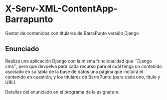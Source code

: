 # X-Serv-XML-ContentApp-Barrapunto
Gestor de contenidos con titulares de BarraPunto versión Django

## Enunciado

Realiza una aplicación Django con la misma funcionalidad que ``Django cms'', pero que devuelva para cada recurso para el cuál tenga un contenido asociado en su tabla de la base de datos una página que incluirá el contenido en cuestión, y los titulares de BarraPunto (para cada uno, título y URL).

Detalles del enunciado en el programa de la asignatura.
